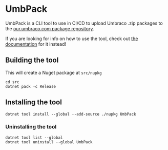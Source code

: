 # UmbPack

UmbPack is a CLI tool to use in CI/CD to upload Umbraco .zip packages to the [our.umbraco.com package repository](https://our.umbraco.com/packages/).

If you are looking for info on how to use the tool, check out [the documentation]() for it instead!

## Building the tool

This will create a Nuget package at `src/nupkg`

```
cd src
dotnet pack -c Release
```

## Installing the tool

```
dotnet tool install --global --add-source ./nupkg UmbPack
```

### Uninstalling the tool

```
dotnet tool list --global
dotnet tool uninstall --global UmbPack
```
